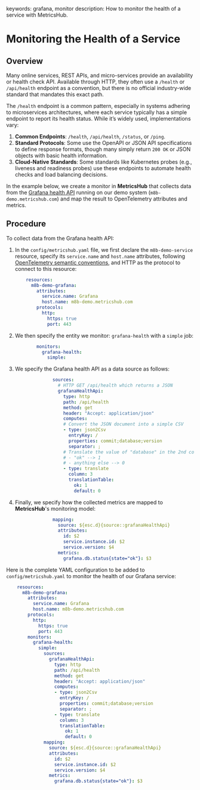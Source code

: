 keywords: grafana, monitor
description: How to monitor the health of a service with MetricsHub.

# Monitoring the Health of a Service

## Overview

Many online services, REST APIs, and micro-services provide an availability or health check API. Available through HTTP, they often use a `/health` or `/api/health` endpoint as a convention, but there is no official industry-wide standard that mandates this exact path.

The `/health` endpoint is a common pattern, especially in systems adhering to microservices architectures, where each service typically has a simple endpoint to report its health status. While it’s widely used, implementations vary:

1. **Common Endpoints**: `/health`, `/api/health`, `/status`, or `/ping`.
2. **Standard Protocols**: Some use the OpenAPI or JSON API specifications to define response formats, though many simply return `200 OK` or JSON objects with basic health information.
3. **Cloud-Native Standards**: Some standards like Kubernetes probes (e.g., liveness and readiness probes) use these endpoints to automate health checks and load balancing decisions.

In the example below, we create a monitor in **MetricsHub** that collects data from the [Grafana health API](https://grafana.com/docs/grafana/latest/developers/http_api/other/#returns-health-information-about-grafana) running on our demo system (`m8b-demo.metricshub.com`) and map the result to OpenTelemetry attributes and metrics.

## Procedure

To collect data from the Grafana health API:

1. In the `config/metricshub.yaml` file, we first declare the `m8b-demo-service` resource, specify its `service.name` and `host.name` attributes, following [OpenTelemetry semantic conventions](https://opentelemetry.io/docs/specs/semconv/resource/), and HTTP as the protocol to connect to this resource:

    ```yaml
        resources:
          m8b-demo-grafana:
            attributes:
              service.name: Grafana
              host.name: m8b-demo.metricshub.com
            protocols:
              http:
                https: true
                port: 443
    ```

2. We then specify the entity we monitor: `grafana-health` with a `simple` job:  

    ```yaml
            monitors:
              grafana-health:
                simple: 
    ```

3. We specify the Grafana health API as a data source as follows:

    ```yaml
                  sources:
                    # HTTP GET /api/health which returns a JSON
                    grafanaHealthApi:
                      type: http
                      path: /api/health
                      method: get
                      header: "Accept: application/json"
                      computes:
                      # Convert the JSON document into a simple CSV
                      - type: json2Csv
                        entryKey: /
                        properties: commit;database;version
                        separator: ;
                      # Translate the value of "database" in the 2nd column:
                      # - "ok" --> 1
                      # - anything else --> 0
                      - type: translate
                        column: 3
                        translationTable:
                          ok: 1
                          default: 0
    ```

4. Finally, we specify how the collected metrics are mapped to **MetricsHub**'s monitoring model:

    ```yaml
                  mapping:
                    source: ${esc.d}{source::grafanaHealthApi}
                    attributes:
                      id: $2
                      service.instance.id: $2
                      service.version: $4
                    metrics:
                      grafana.db.status{state="ok"}: $3
    ```

Here is the complete YAML configuration to be added to `config/metricshub.yaml` to monitor the health of our Grafana service:

```yaml
    resources:
      m8b-demo-grafana:
        attributes:
          service.name: Grafana
          host.name: m8b-demo.metricshub.com
        protocols:
          http:
            https: true
            port: 443
        monitors:
          grafana-health:
            simple: 
              sources:
                grafanaHealthApi:
                  type: http
                  path: /api/health
                  method: get
                  header: "Accept: application/json"
                  computes:
                  - type: json2Csv
                    entryKey: /
                    properties: commit;database;version
                    separator: ;
                  - type: translate
                    column: 3
                    translationTable:
                      ok: 1
                      default: 0
              mapping:
                source: ${esc.d}{source::grafanaHealthApi}
                attributes:
                  id: $2
                  service.instance.id: $2
                  service.version: $4
                metrics:
                  grafana.db.status{state="ok"}: $3
```